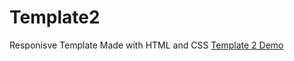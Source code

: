 # Template2
Responisve Template Made with HTML and CSS
[Template 2 Demo](https://blairjackson.github.io/Template2/)
